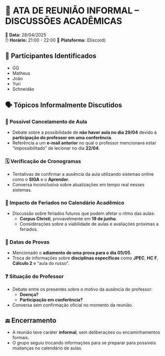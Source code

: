 # 📝 ATA DE REUNIÃO INFORMAL – DISCUSSÕES ACADÊMICAS

📅 **Data:** 28/04/2025  
⏰ **Horário:** 21:00 - 22:00
📍 **Plataforma:** (Discord)  

## 👥 Participantes Identificados  
- GG  
- Matheus  
- João  
- Yuri
- Schneidão  

## 🗣 Tópicos Informalmente Discutidos

### 📌 Possível Cancelamento de Aula
- Debate sobre a possibilidade de **não haver aula no dia 29/04** devido à **participação do professor em uma conferência**.
- Referência a um **e-mail anterior** no qual o professor mencionava estar “impossibilitado” de lecionar no dia **22/04**.

### 🗓️ Verificação de Cronogramas
- Tentativas de confirmar a ausência da aula utilizando sistemas online como o **SIGA** e o **Aprender**.
- Conversa inconclusiva sobre atualizações em tempo real nesses sistemas.

### 📅 Impacto de Feriados no Calendário Acadêmico
- Discussão sobre feriados futuros que podem afetar o ritmo das aulas:
  - **Corpus Christi**, provavelmente em **19 de junho**.
  - Considerações sobre a viabilidade de aulas e avaliações próximas a feriados.

### 🧪 Datas de Provas
- Mencionado o **adiamento de uma prova para o dia 05/05**.
- Troca de informações sobre **disciplinas específicas** como **JPEC**, **HC F**, **Cálculo 2** e “aula do russo”.

### ❓ Situação do Professor
- Debate entre os presentes sobre o motivo da ausência do professor:
  - **Doença?**
  - **Participação em conferência?**
- Conversa sem confirmação oficial no momento da reunião.

## 🔚 Encerramento
- A reunião teve caráter **informal**, sem deliberações ou encaminhamentos formais.
- O grupo seguiu trocando informações para se preparar para possíveis mudanças no calendário de aulas.


